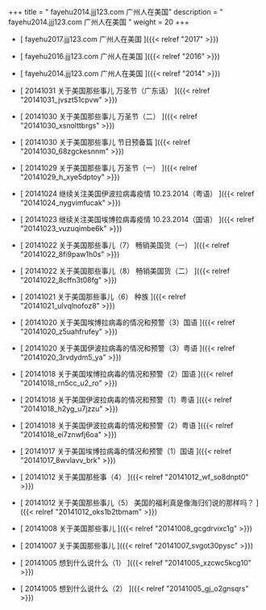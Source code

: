 +++
title = "  fayehu2014.jjj123.com 广州人在美国"
description = "  fayehu2014.jjj123.com 广州人在美国  "
weight = 20
+++



* [   fayehu2017.jjj123.com 广州人在美国 ]({{< relref "2017" >}})


* [   fayehu2016.jjj123.com 广州人在美国 ]({{< relref "2016" >}})


* [   fayehu2014.jjj123.com 广州人在美国 ]({{< relref "2014" >}})


* [ 20141031  关于美国那些事儿 万圣节（广东话）  ]({{< relref "20141031_jvszt51cpvw" >}})


* [ 20141030  关于美国那些事儿 万圣节（二）  ]({{< relref "20141030_xsnolttbrgs" >}})


* [ 20141030  关于美国那些事儿 节日预备篇  ]({{< relref "20141030_68zgckesnnm" >}})


* [ 20141029  关于美国那些事儿 万圣节（一）  ]({{< relref "20141029_h_xye5dptoy" >}})


* [ 20141024  继续关注美国伊波拉病毒疫情 10.23.2014（粤语）  ]({{< relref "20141024_nygvimfucak" >}})


* [ 20141023  继续关注美国埃博拉病毒疫情 10.23.2014（国语）  ]({{< relref "20141023_vuzuqimbe6k" >}})


* [ 20141022  关于美国那些事儿（7） 畅销美国货（一）  ]({{< relref "20141022_8fi9paw1h0s" >}})


* [ 20141022  关于美国那些事儿（8） 畅销美国货（二）  ]({{< relref "20141022_8cffn3t08fg" >}})


* [ 20141021  关于美国那些事儿（6） 种族  ]({{< relref "20141021_ulvqlnofoz8" >}})


* [ 20141020  关于美国埃博拉病毒的情况和预警（3）国语  ]({{< relref "20141020_z5uahfrufey" >}})


* [ 20141020  关于美国伊波拉病毒的情况和预警（3）粤语  ]({{< relref "20141020_3rvdydm5_ya" >}})


* [ 20141018  关于美国埃博拉病毒的情况和预警（2）国语  ]({{< relref "20141018_rn5cc_u2_ro" >}})


* [ 20141018  关于美国伊波拉病毒的情况和预警（1）粤语  ]({{< relref "20141018_h2yg_u7jzzu" >}})


* [ 20141018  关于美国伊波拉病毒的情况和预警（2）粤语  ]({{< relref "20141018_ei7znwfj6oa" >}})


* [ 20141017  关于美国埃博拉病毒的情况和预警（1）国语  ]({{< relref "20141017_8wvlavv_brk" >}})


* [ 20141012  关于美国那些事（4）  ]({{< relref "20141012_wf_so8dnpt0" >}})


* [ 20141012  关于美国那些事儿（5） 美国的福利真是像海归们说的那样吗？  ]({{< relref "20141012_oks1b2tbmam" >}})


* [ 20141008  关于美国那些事儿  ]({{< relref "20141008_gcgdrvixc1g" >}})


* [ 20141007  关于美国那些事儿  ]({{< relref "20141007_svgot30pysc" >}})


* [ 20141005  想到什么说什么（1）  ]({{< relref "20141005_xzcwc5kcg10" >}})


* [ 20141005  想到什么说什么（2）  ]({{< relref "20141005_gj_o2gnsqrs" >}})

